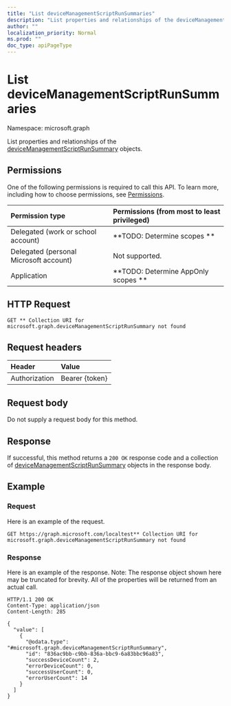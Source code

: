 ```yaml
---
title: "List deviceManagementScriptRunSummaries"
description: "List properties and relationships of the deviceManagementScriptRunSummary objects."
author: ""
localization_priority: Normal
ms.prod: ""
doc_type: apiPageType
---
```


# List deviceManagementScriptRunSummaries

Namespace: microsoft.graph

List properties and relationships of the [deviceManagementScriptRunSummary](../resources/devicemanagementscriptrunsummary.md) objects.

## Permissions
One of the following permissions is required to call this API. To learn more, including how to choose permissions, see [Permissions](/concepts/permissions-reference.md).

|Permission type|Permissions (from most to least privileged)|
|:---|:---|
|Delegated (work or school account)|**TODO: Determine scopes **|
|Delegated (personal Microsoft account)|Not supported.|
|Application|**TODO: Determine AppOnly scopes **|

## HTTP Request
<!-- {
  "blockType": "ignored"
}
-->
``` http
GET ** Collection URI for microsoft.graph.deviceManagementScriptRunSummary not found
```

## Request headers
|Header|Value|
|:---|:---|
|Authorization|Bearer {token}|

## Request body
Do not supply a request body for this method.

## Response
If successful, this method returns a `200 OK` response code and a collection of [deviceManagementScriptRunSummary](../resources/devicemanagementscriptrunsummary.md) objects in the response body.

## Example

### Request
Here is an example of the request.
<!-- {
  "blockType": "request",
  "name": "get_devicemanagementscriptrunsummary"
}
-->
``` http
GET https://graph.microsoft.com/localtest** Collection URI for microsoft.graph.deviceManagementScriptRunSummary not found
```

### Response
Here is an example of the response. Note: The response object shown here may be truncated for brevity. All of the properties will be returned from an actual call.
<!-- {
  "blockType": "response",
  "truncated": true,
  "@odata.type": "collection(microsoft.graph.devicemanagementscriptrunsummary)"
}
-->
``` http
HTTP/1.1 200 OK
Content-Type: application/json
Content-Length: 285

{
  "value": [
    {
      "@odata.type": "#microsoft.graph.deviceManagementScriptRunSummary",
      "id": "836ac9bb-c9bb-836a-bbc9-6a83bbc96a83",
      "successDeviceCount": 2,
      "errorDeviceCount": 0,
      "successUserCount": 0,
      "errorUserCount": 14
    }
  ]
}
```

